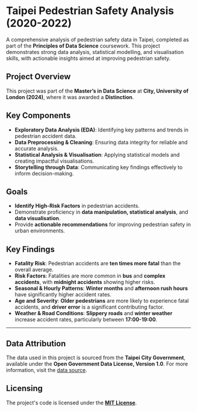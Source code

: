 # Taipei Pedestrian Safety Analysis (2020-2022)

A comprehensive analysis of pedestrian safety data in Taipei, completed as part of the **Principles of Data Science** coursework. This project demonstrates strong data analysis, statistical modelling, and visualisation skills, with actionable insights aimed at improving pedestrian safety.

## Project Overview
This project was part of the **Master’s in Data Science** at **City, University of London (2024)**, where it was awarded a **Distinction**.

## Key Components
- **Exploratory Data Analysis (EDA)**: Identifying key patterns and trends in pedestrian accident data.
- **Data Preprocessing & Cleaning**: Ensuring data integrity for reliable and accurate analysis.
- **Statistical Analysis & Visualisation**: Applying statistical models and creating impactful visualisations.
- **Storytelling through Data**: Communicating key findings effectively to inform decision-making.

## Goals
- **Identify High-Risk Factors** in pedestrian accidents.
- Demonstrate proficiency in **data manipulation, statistical analysis**, and **data visualisation**.
- Provide **actionable recommendations** for improving pedestrian safety in urban environments.

## Key Findings
- **Fatality Risk**: Pedestrian accidents are **ten times more fatal** than the overall average.
- **Risk Factors**: Fatalities are more common in **bus** and **complex accidents**, with **midnight accidents** showing higher risks.
- **Seasonal & Hourly Patterns**: **Winter months** and **afternoon rush hours** have significantly higher accident rates.
- **Age and Severity**: **Older pedestrians** are more likely to experience fatal accidents, and **driver error** is a significant contributing factor.
- **Weather & Road Conditions**: **Slippery roads** and **winter weather** increase accident rates, particularly between **17:00-19:00**.

---

## Data Attribution
The data used in this project is sourced from the **Taipei City Government**, available under the **Open Government Data License, Version 1.0**. For more information, visit the [data source](https://data.gov.tw/en/datasets/130110).

## Licensing
The project's code is licensed under the **[MIT License](LICENSE)**.
